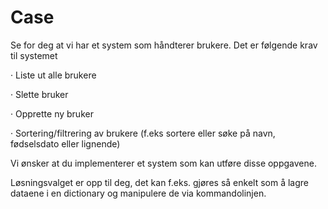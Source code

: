 # Case


Se for deg at vi har et system som håndterer brukere. Det er følgende krav til systemet

· Liste ut alle brukere

· Slette bruker

· Opprette ny bruker

· Sortering/filtrering av brukere (f.eks sortere eller søke på navn, fødselsdato eller lignende)

Vi ønsker at du implementerer et system som kan utføre disse oppgavene.

Løsningsvalget er opp til deg, det kan f.eks. gjøres så enkelt som å lagre dataene i en dictionary og manipulere de via kommandolinjen.

